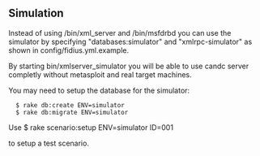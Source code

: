 ## Simulation
Instead of using /bin/xml_server and /bin/msfdrbd you can use the simulator
by specifying "databases:simulator" and "xmlrpc-simulator" as shown in config/fidius.yml.example.

By starting bin/xmlserver_simulator you will be able to use candc server completly without metasploit 
and real target machines.

You may need to setup the database for the simulator:

      $ rake db:create ENV=simulator
      $ rake db:migrate ENV=simulator

Use 
      $ rake scenario:setup ENV=simulator ID=001

to setup a test scenario.


